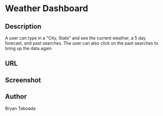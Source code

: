 # Weather Dashboard

## Description
A user can type in a "City, State" and see the current weather, a 5 day forecast, and past searches.  The user can also click on the past searches to bring up the data again
## URL

## Screenshot

## Author
Bryan Taboada